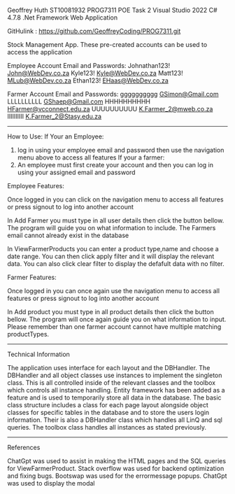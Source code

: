 Geoffrey Huth ST10081932 PROG7311 POE Task 2
Visual Studio 2022
C# 4.7.8 .Net Framework
Web Application 

GitHulink :
https://github.com/GeoffreyCoding/PROG7311.git 

Stock Management App.
These pre-created accounts can be used to access the application

Employee Account Email and Passwords:
Johnathan123! John@WebDev.co.za
Kyle123! Kyle@WebDev.co.za
Matt123! MLub@WebDev.co.za
Ethan123! EHaas@WebDev.co.za

Farmer Account Email and Passwords:
gggggggggg GSimon@Gmail.com
LLLLLLLLLL GShaep@Gmail.com
HHHHHHHHHH HFarmer@vcconnect.edu.za
UUUUUUUUUU K.Farmer_2@mweb.co.za
IIIIIIIIII K.Farmer_2@Stasy.edu.za
______________________________________________________________________________________________________
How to Use:
If Your an Employee:
1) log in using your employee email and password then use the navigation menu above to access all features
If your a farmer: 
1) An employee must first create your account and then you can log in using your assigned email and password

Employee Features: 

Once logged in you can click on the navigation menu to access all features or press signout to log into another account

In Add Farmer you must type in all user details then click the button bellow. The program will guide you on what information to include.
The Farmers email cannot already exist in the database

In ViewFarmerProducts you can enter a product type,name and choose a date range. You can then click apply filter and it will display the 
relevant data.
You can also click clear filter to display the defafult data with no filter.

Farmer Features:

Once logged in you can once again use the navigation menu to access all features or press signout to log into another account

In Add product you must type in all product details then click the button bellow. The program will once again guide you on what information to input. Please remember than one farmer account cannot have multiple matching productTypes.
______________________________________________________________________________________________________
Technical Information

The application uses interface for each layout and the DBHandler. The DBHandler and all object classes use instances to implement the
singleton class. This is all controlled inside of the relevant classes and the toolbox which controls all instance handling.
Entity framework has been added as a feature and is used to temporarily store all data in the database.
The basic class structure includes a class for each page layout alongside object classes for specific tables in the database and to store the users login information. Their is also a DBHandler class which handles all LinQ and sql queries. The toolbox class handles all instances as stated previously.
______________________________________________________________________________________________________
References

ChatGpt was used to assist in making the HTML pages and the SQL queries for ViewFarmerProduct.
Stack overflow was used for backend optimization and fixing bugs.
Bootswap was used for the errormessage popups.
ChatGpt was used to display the modal




